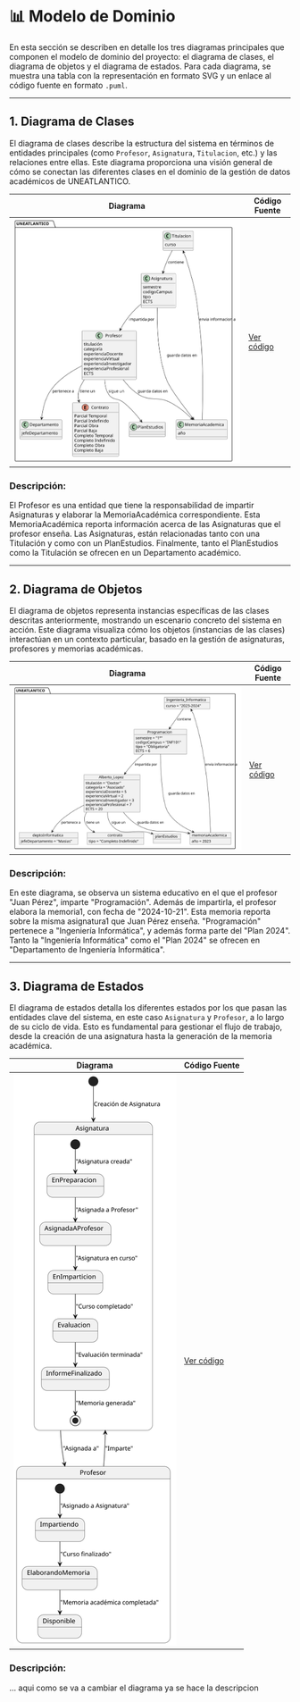 # 📊 Modelo de Dominio

En esta sección se describen en detalle los tres diagramas principales que componen el modelo de dominio del proyecto: el diagrama de clases, el diagrama de objetos y el diagrama de estados. Para cada diagrama, se muestra una tabla con la representación en formato SVG y un enlace al código fuente en formato `.puml`.

---

## 1. Diagrama de Clases

El diagrama de clases describe la estructura del sistema en términos de entidades principales (como `Profesor`, `Asignatura`, `Titulacion`, etc.) y las relaciones entre ellas. Este diagrama proporciona una visión general de cómo se conectan las diferentes clases en el dominio de la gestión de datos académicos de UNEATLANTICO.

| Diagrama | Código Fuente |
|----------|---------------|
| ![Diagrama de Clases](/images/modelosUML/MdD/diagramaDeClases.svg) | [Ver código](/modelosUML/diagramaDeClases.puml) |

### Descripción:

El Profesor es una entidad que tiene la responsabilidad de impartir Asignaturas y elaborar la MemoriaAcadémica correspondiente. Esta MemoriaAcadémica reporta información acerca de las Asignaturas que el profesor enseña. Las Asignaturas, están relacionadas tanto con una Titulación y como con un PlanEstudios. Finalmente, tanto el PlanEstudios como la Titulación se ofrecen en un Departamento académico. 

---

## 2. Diagrama de Objetos

El diagrama de objetos representa instancias específicas de las clases descritas anteriormente, mostrando un escenario concreto del sistema en acción. Este diagrama visualiza cómo los objetos (instancias de las clases) interactúan en un contexto particular, basado en la gestión de asignaturas, profesores y memorias académicas.

| Diagrama | Código Fuente |
|----------|---------------|
| ![Diagrama de Objetos](/images/modelosUML/MdD/diagramaDeObjetos.svg) | [Ver código](/modelosUML/diagramaDeObjetos.puml) |

### Descripción:

En este diagrama, se observa un sistema educativo en el que el profesor "Juan Pérez", imparte "Programación". Además de impartirla, el profesor elabora la memoria1, con fecha de "2024-10-21". Esta memoria reporta sobre la misma asignatura1 que Juan Pérez enseña. "Programación" pertenece a  "Ingeniería Informática", y además forma parte del "Plan 2024". Tanto la "Ingeniería Informática" como el "Plan 2024" se ofrecen en "Departamento de Ingeniería Informática".

---

## 3. Diagrama de Estados

El diagrama de estados detalla los diferentes estados por los que pasan las entidades clave del sistema, en este caso `Asignatura` y `Profesor`, a lo largo de su ciclo de vida. Esto es fundamental para gestionar el flujo de trabajo, desde la creación de una asignatura hasta la generación de la memoria académica.

| Diagrama | Código Fuente |
|----------|---------------|
| ![Diagrama de Estados](/images/modelosUML/MdD/diagramaDeEstados.svg) | [Ver código](/modelosUML/diagramaDeEstados.puml) |

### Descripción:
 ...   aqui como se va a cambiar el diagrama ya se hace la descripcion